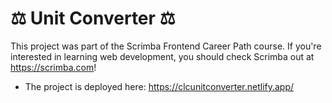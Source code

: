 # ⚖️ Unit Converter ⚖️

This project was part of the Scrimba Frontend Career Path course. If you're interested in learning web development, you should check Scrimba out at https://scrimba.com!

- The project is deployed here: https://clcunitconverter.netlify.app/

